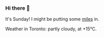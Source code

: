 ### Hi there :wave:

It's Sunday! I might be putting some [miles](https://www.strava.com/athletes/889963) in.

Weather in Toronto: partly cloudy, at +15°C.

